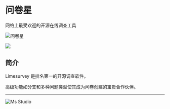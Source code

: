 # 问卷星

网络上最受欢迎的开源在线调查工具

![问卷星](https://file.lifebus.top/imgs/limesurvey_cover.png)

![](https://img.shields.io/badge/%E6%96%B0%E7%96%86%E8%90%8C%E6%A3%AE%E8%BD%AF%E4%BB%B6%E5%BC%80%E5%8F%91%E5%B7%A5%E4%BD%9C%E5%AE%A4-%E6%8F%90%E4%BE%9B%E6%8A%80%E6%9C%AF%E6%94%AF%E6%8C%81-blue)

## 简介

Limesurvey 是排名第一的开源调查软件。

高级功能如分支和多种问题类型使其成为问卷创建的宝贵合作伙伴。

---

![Ms Studio](https://file.lifebus.top/imgs/ms_blank_001.png)
